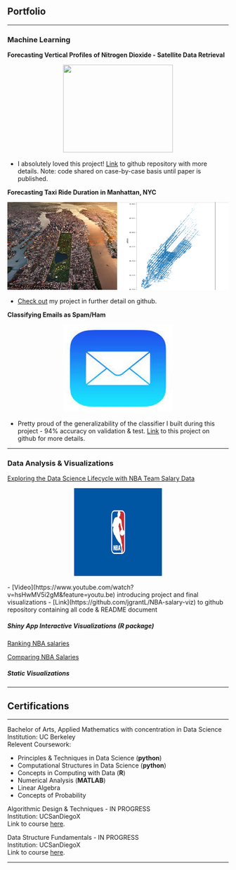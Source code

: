 ## Portfolio

---

### Machine Learning

**Forecasting Vertical Profiles of Nitrogen Dioxide - Satellite Data Retrieval**
<p align="center">
  <img width="250" height="200" src="/images/average_both_profile.jpeg" />
</p>

- I absolutely loved this project! [Link](https://github.com/jgrantL/NO2-profiles-ML) to github repository with more details. Note: code shared on case-by-case basis until paper is published.

**Forecasting Taxi Ride Duration in Manhattan, NYC**
<p img align="center">
  <img src="/images/manhattan_aerial_view.jpg" width="250" height="200" />
  <img src="/images/manhattan_polygon_of_data.png" width="250" height="200" /> 
</p>

- [Check out](https://github.com/jgrantL/Manhattan-Taxi-Forecasting) my project in further detail on github.

**Classifying Emails as Spam/Ham**
<p align="center">
  <img width="250" height="200" src="/images/mail_icon.jpg" />
</p>

- Pretty proud of the generalizability of the classifier I built during this project - 94% accuracy on validation & test. [Link](https://github.com/jgrantL/Email-Classification) to this project on github for more details. 

---

### Data Analysis & Visualizations

[Exploring the Data Science Lifecycle with NBA Team Salary Data](/final_nba_report.html)
<p align="center">
  <img width="200" height="200" src="/images/NBA_logo.png" />
</p>
- [Video](https://www.youtube.com/watch?v=hsHwMV5i2gM&feature=youtu.be) introducing project and final visualizations
- [Link](https://github.com/jgrantL/NBA-salary-viz) to github repository containing all code & README document


##### Shiny App Interactive Visualizations (R package)

[Ranking NBA salaries](https://jenny-projects.shinyapps.io/NBA-barplot/)

[Comparing NBA Salaries](https://jenny-projects.shinyapps.io/NBA-lineplot/)


##### Static Visualizations


---

## Certifications

---
Bachelor of Arts, Applied Mathematics with concentration in Data Science
<br>
Institution: UC Berkeley
<br>
Relevent Coursework: 
- Principles & Techniques in Data Science (**python**)
- Computational Structures in Data Science (**python**)
- Concepts in Computing with Data (**R**) 
- Numerical Analysis (**MATLAB**)
- Linear Algebra
- Concepts of Probability

Algorithmic Design & Techniques - IN PROGRESS
<br>
Institution: UCSanDiegoX
<br>
Link to course [here](https://www.edx.org/course/algorithmic-design-and-techniques).

Data Structure Fundamentals - IN PROGRESS
<br>
Institution: UCSanDiegoX
<br>
Link to course [here](https://www.edx.org/course/data-structures-fundamentals).

---

